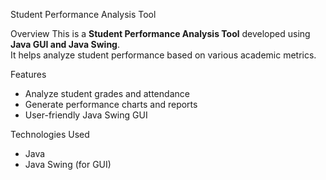 Student Performance Analysis Tool

Overview
This is a **Student Performance Analysis Tool** developed using **Java GUI and Java Swing**.  
It helps analyze student performance based on various academic metrics.

 Features
- Analyze student grades and attendance  
- Generate performance charts and reports  
- User-friendly Java Swing GUI 

 Technologies Used
- Java  
- Java Swing (for GUI)  
